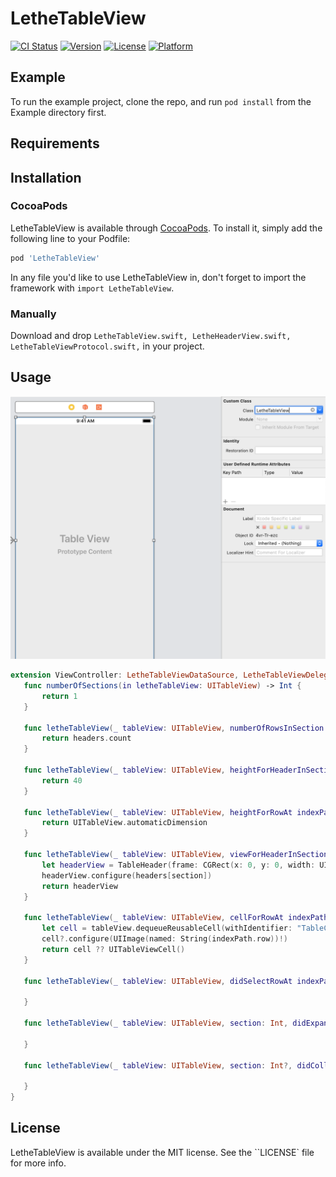 # LetheTableView

[![CI Status](https://img.shields.io/travis/yildirimosman@outlook.com/LetheTableView.svg?style=flat)](https://travis-ci.org/yildirimosman@outlook.com/LetheTableView)
[![Version](https://img.shields.io/cocoapods/v/LetheTableView.svg?style=flat)](https://cocoapods.org/pods/LetheTableView)
[![License](https://img.shields.io/cocoapods/l/LetheTableView.svg?style=flat)](https://cocoapods.org/pods/LetheTableView)
[![Platform](https://img.shields.io/cocoapods/p/LetheTableView.svg?style=flat)](https://cocoapods.org/pods/LetheTableView)

## Example

To run the example project, clone the repo, and run `pod install` from the Example directory first.

## Requirements

Installation
------------

### CocoaPods

LetheTableView is available through [CocoaPods](https://cocoapods.org). To install
it, simply add the following line to your Podfile:

```ruby
pod 'LetheTableView'
```

In any file you'd like to use LetheTableView in, don't forget to
import the framework with `import LetheTableView`.

### Manually
Download and drop `LetheTableView.swift, LetheHeaderView.swift, LetheTableViewProtocol.swift,` in your project.

Usage
------------

![LetheTableView](LetheTableView.png)

 ```swift
extension ViewController: LetheTableViewDataSource, LetheTableViewDelegate {
    func numberOfSections(in letheTableView: UITableView) -> Int {
        return 1
    }

    func letheTableView(_ tableView: UITableView, numberOfRowsInSection section: Int) -> Int {
        return headers.count
    }

    func letheTableView(_ tableView: UITableView, heightForHeaderInSection section: Int) -> CGFloat {
        return 40
    }

    func letheTableView(_ tableView: UITableView, heightForRowAt indexPath: IndexPath) -> CGFloat {
        return UITableView.automaticDimension
    }

    func letheTableView(_ tableView: UITableView, viewForHeaderInSection section: Int) -> UIView? {
        let headerView = TableHeader(frame: CGRect(x: 0, y: 0, width: UIScreen.main.bounds.width, height: 40))
        headerView.configure(headers[section])
        return headerView
    }

    func letheTableView(_ tableView: UITableView, cellForRowAt indexPath: IndexPath) -> UITableViewCell {
        let cell = tableView.dequeueReusableCell(withIdentifier: "TableCell", for: indexPath) as? TableCell
        cell?.configure(UIImage(named: String(indexPath.row))!)
        return cell ?? UITableViewCell()
    }

    func letheTableView(_ tableView: UITableView, didSelectRowAt indexPath: IndexPath) {

    }

    func letheTableView(_ tableView: UITableView, section: Int, didExpand header: LetheHeaderView) {

    }

    func letheTableView(_ tableView: UITableView, section: Int?, didCollapse header: LetheHeaderView) {

    }
}
```


## License

LetheTableView is available under the MIT license. See the ``LICENSE` file for more info.
